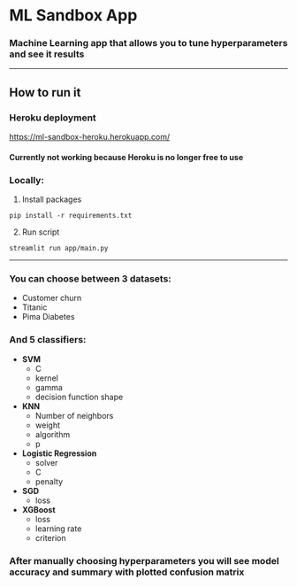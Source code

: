 # ML Sandbox App
### Machine Learning app that allows you to tune hyperparameters and see it results

---------------------------------------------------------------------------------------

## How to run it

### Heroku deployment
https://ml-sandbox-heroku.herokuapp.com/

#### Currently not working because Heroku is no longer free to use

### Locally:
1. Install packages
```shell
pip install -r requirements.txt
```
2. Run script
```shell
streamlit run app/main.py
```
---------------------------------------------------------------------------------------

### You can choose between 3 datasets:
- Customer churn
- Titanic 
- Pima Diabetes

### And 5 classifiers:
- **SVM**
  - C
  - kernel
  - gamma
  - decision function shape
- **KNN**
  - Number of neighbors
  - weight
  - algorithm
  - p
- **Logistic Regression**
  - solver
  - C
  - penalty
- **SGD**
  - loss
- **XGBoost**
  - loss
  - learning rate
  - criterion

### After manually choosing hyperparameters you will see model accuracy and summary with plotted confusion matrix
